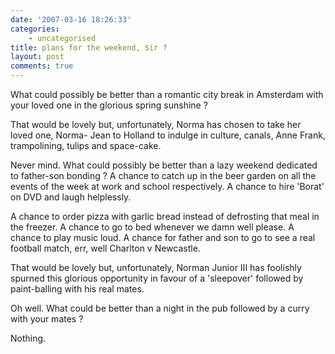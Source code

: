 ```yaml
---
date: '2007-03-16 18:26:33'
categories:
    - uncategorised
title: plans for the weekend, Sir ?
layout: post
comments: true
---
```


What could possibly be better than a romantic city break in Amsterdam
with your loved one in the glorious spring sunshine ?

That would be lovely but, unfortunately, Norma has chosen to take her
loved one, Norma- Jean to Holland to indulge in culture, canals, Anne
Frank, trampolining, tulips and space-cake.

Never mind. What could possibly be better than a lazy weekend dedicated
to father-son bonding ? A chance to catch up in the beer garden on all
the events of the week at work and school respectively. A chance to hire
'Borat' on DVD and laugh helplessly.

A chance to order pizza with garlic bread instead of defrosting that
meal in the freezer. A chance to go to bed whenever we damn well please.
A chance to play music loud. A chance for father and son to go to see a
real football match, err, well Charlton v Newcastle.

That would be lovely but, unfortunately, Norman Junior III has foolishly
spurned this glorious opportunity in favour of a 'sleepover' followed by
paint-balling with his real mates.

Oh well. What could be better than a night in the pub followed by a
curry with your mates ?

Nothing.
